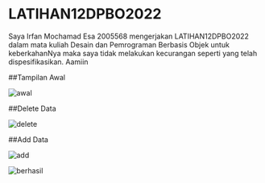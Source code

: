 # LATIHAN12DPBO2022

Saya Irfan Mochamad Esa 2005568 mengerjakan LATIHAN12DPBO2022 dalam mata kuliah Desain dan Pemrograman Berbasis Objek untuk keberkahanNya maka saya tidak melakukan kecurangan seperti yang telah dispesifikasikan. Aamiin

##Tampilan Awal

![awal](https://user-images.githubusercontent.com/72029919/170833680-e169751f-cc8b-4795-994d-1f1e4061b5ce.JPG)

##Delete Data

![delete](https://user-images.githubusercontent.com/72029919/170833692-7b2c3cfe-43e2-45df-814a-6e88263c08dd.JPG)

##Add Data

![add](https://user-images.githubusercontent.com/72029919/170833707-396a8113-0d9d-4e8b-bfd0-101690a52981.JPG)

![berhasil](https://user-images.githubusercontent.com/72029919/170833711-14139fb7-d22b-41a8-abc3-b74b3d3cc88e.JPG)
